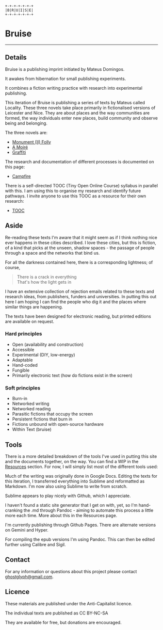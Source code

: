 
```
+-+-+-+-+-+-+
|B|R|U|I|S|E|
+-+-+-+-+-+-+
```

# Bruise

---

## Details

Bruise is a publishing imprint initiated by Mateus Domingos.

It awakes from hibernation for small publishing experiments.

It combines a fiction writing practice with research into experimental publishing.

This iteration of Bruise is publishing a series of texts by Mateus called Locality. These three novels take place primarily in fictionalised versions of Leicester and Nice. They are about places and the way communities are formed, the way individuals enter new places, build community and observe being and belonging.

The three novels are:

- [Monument (II) Folly](https://bruise.in/locality.html)
- [A Moiré](https://bruise.in/locality.html)
- [Graffiti](https://bruise.in/locality.html)


The research and documentation of different processes is documented on this page:

- [Campfire](https://bruise.in/campfire.html)

There is a self-directed TOOC (Tiny Open Online Course) syllabus in parallel with this. I am using this to organise my research and identify future pathways. I invite anyone to use this TOOC as a resource for their own research:

- [TOOC](https://bruise.in/tooc.html)

## Aside

Re-reading these texts I'm aware that it might seem as if I think nothing nice ever happens in these cities described.
I love these cities, but this is fiction, of a kind that picks at the unseen, shadow spaces - the passage of people through a space and the networks that bind us.

For all the darkness contained here, there is a corresponding lightness; of course,

>There is a crack in everything  
>That's how the light gets in

I have an extensive collection of rejection emails related to these texts and research ideas, from publishers, funders and universities. In putting this out here I am hoping I can find the people who dig it and the places where similar things are happening.

The texts have been designed for electronic reading, but printed editions are available on request.

### Hard principles

- Open (availability and construction)
- Accessible
- Experimental (DIY, low-energy)
- Adaptable
- Hand-coded
- Fungible
- Primarily electronic text (how do fictions exist in the screen)

### Soft principles

- Burn-in
- Networked writing
- Networked reading
- Parasitic fictions that occupy the screen
- Persistent fictions that burn in
- Fictions unbound with open-source hardware
- Within Text (bruise)

## Tools

There is a more detailed breakdown of the tools I've used in putting this site and the documents together, on the way. You can find a WIP in the [Resources](https://bruise.in/resources.html) section. For now, I will simply list most of the different tools used:

Much of the writing was originally done in Google Docs. Editing the texts for this iteration, I transferred everything into Sublime and reformatted as Markdown. I'm now also using Sublime to write from scratch.

Sublime appears to play nicely with Github, which I appreciate.

I haven't found a static site generator that I get on with, yet, so I'm hand-cranking the .md through Pandoc - aiming to automate this process a little more each time. More about this in the Resources page.

I'm currently publishing through Github Pages. There are alternate versions on Gemini and Hyper.

For compiling the epub versions I'm using Pandoc. This can then be edited further using Calibre and Sigil.

## Contact

For any information or questions about this project please contact ghostglyph@gmail.com.

## Licence

These materials are published under the Anti-Capitalist licence.

The individual texts are published as CC BY-NC-SA 

They are available for free, but donations are encouraged.

